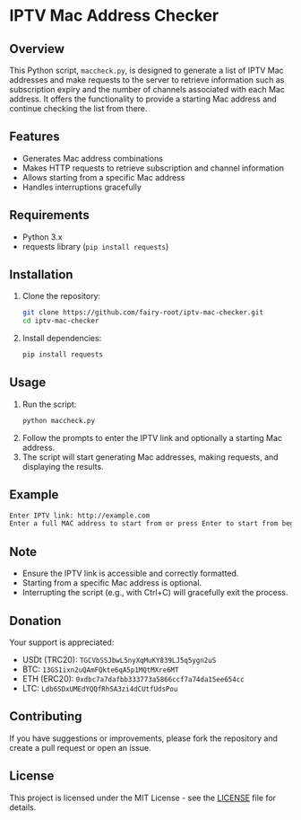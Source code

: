 # IPTV Mac Address Checker

## Overview
This Python script, `maccheck.py`, is designed to generate a list of IPTV Mac addresses and make requests to the server to retrieve information such as subscription expiry and the number of channels associated with each Mac address. It offers the functionality to provide a starting Mac address and continue checking the list from there.

## Features
- Generates Mac address combinations
- Makes HTTP requests to retrieve subscription and channel information
- Allows starting from a specific Mac address
- Handles interruptions gracefully

## Requirements
- Python 3.x
- requests library (`pip install requests`)

## Installation
1. Clone the repository:
   ```bash
   git clone https://github.com/fairy-root/iptv-mac-checker.git
   cd iptv-mac-checker
   ```
2. Install dependencies:
   ```bash
   pip install requests
   ```

## Usage
1. Run the script:
   ```bash
   python maccheck.py
   ```
2. Follow the prompts to enter the IPTV link and optionally a starting Mac address.
3. The script will start generating Mac addresses, making requests, and displaying the results.

## Example
```bash
Enter IPTV link: http://example.com
Enter a full MAC address to start from or press Enter to start from beginning: 00:1A:79:01:23:45
```

## Note
- Ensure the IPTV link is accessible and correctly formatted.
- Starting from a specific Mac address is optional.
- Interrupting the script (e.g., with Ctrl+C) will gracefully exit the process.

## Donation

Your support is appreciated:

- USDt (TRC20): `TGCVbSSJbwL5nyXqMuKY839LJ5q5ygn2uS`
- BTC: `13GS1ixn2uQAmFQkte6qA5p1MQtMXre6MT`
- ETH (ERC20): `0xdbc7a7dafbb333773a5866ccf7a74da15ee654cc`
- LTC: `Ldb6SDxUMEdYQQfRhSA3zi4dCUtfUdsPou`


## Contributing

If you have suggestions or improvements, please fork the repository and create a pull request or open an issue.

## License
This project is licensed under the MIT License - see the [LICENSE](LICENSE) file for details.